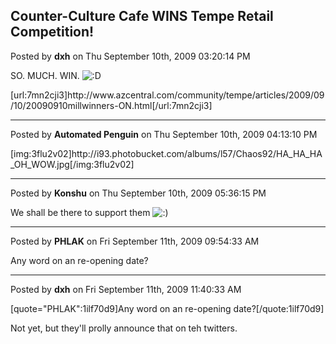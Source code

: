 ## Counter-Culture Cafe WINS Tempe Retail Competition!
Posted by **dxh** on Thu September 10th, 2009 03:20:14 PM

SO. MUCH. WIN.  <!-- s:D --><img src="{SMILIES_PATH}/icon_e_biggrin.gif" alt=":D" title="Very Happy" /><!-- s:D --> 

[url:7mn2cji3]http&#58;//www&#46;azcentral&#46;com/community/tempe/articles/2009/09/10/20090910millwinners-ON&#46;html[/url:7mn2cji3]

--------------------------------------------------------------------------------

Posted by **Automated Penguin** on Thu September 10th, 2009 04:13:10 PM

[img:3flu2v02]http&#58;//i93&#46;photobucket&#46;com/albums/l57/Chaos92/HA_HA_HA_OH_WOW&#46;jpg[/img:3flu2v02]

--------------------------------------------------------------------------------

Posted by **Konshu** on Thu September 10th, 2009 05:36:15 PM

We shall be there to support them <!-- s:) --><img src="{SMILIES_PATH}/icon_e_smile.gif" alt=":)" title="Smile" /><!-- s:) -->

--------------------------------------------------------------------------------

Posted by **PHLAK** on Fri September 11th, 2009 09:54:33 AM

Any word on an re-opening date?

--------------------------------------------------------------------------------

Posted by **dxh** on Fri September 11th, 2009 11:40:33 AM

[quote=&quot;PHLAK&quot;:1ilf70d9]Any word on an re-opening date?[/quote:1ilf70d9]

Not yet, but they'll prolly announce that on teh twitters.
